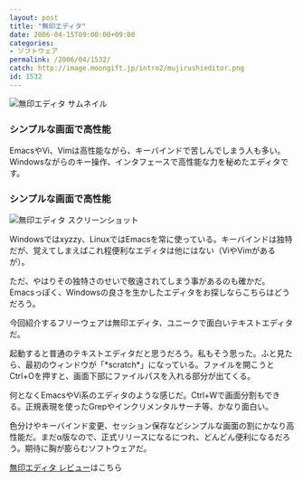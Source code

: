 ```yaml
---
layout: post
title: "無印エディタ"
date: 2006-04-15T09:00:00+09:00
categories:
- ソフトウェア
permalink: /2006/04/1532/
catch: http://image.moongift.jp/intro2/mujirushieditor.png
id: 1532
---
```

 ![無印エディタ サムネイル](http://image.moongift.jp/intro2/mujirushieditor.t.png "無印エディタ サムネイル")
  

### シンプルな画面で高性能
  
EmacsやVi、Vimは高性能ながら、キーバインドで苦しんでしまう人も多い。Windowsながらのキー操作、インタフェースで高性能な力を秘めたエディタです。  
<!--more-->  

### シンプルな画面で高性能
  

![無印エディタ スクリーンショット](http://image.moongift.jp/intro2/mujirushieditor.png "無印エディタ スクリーンショット")

  

Windowsではxyzzy、LinuxではEmacsを常に使っている。キーバインドは独特だが、覚えてしまえばこれ程便利なエディタは他にはない（ViやVimがあるが）。

  

ただ、やはりその独特さのせいで敬遠されてしまう事があるのも確かだ。Emacsっぽく、Windowsの良さを生かしたエディタをお探しならこちらはどうだろう。

  

今回紹介するフリーウェアは無印エディタ、ユニークで面白いテキストエディタだ。

  

起動すると普通のテキストエディタだと思うだろう。私もそう思った。ふと見たら、最初のウィンドウが「\*scratch\*」になっている。ファイルを開こうとCtrl+Oを押すと、画面下部にファイルパスを入れる部分が出てくる。

  

何となくEmacsやVi系のエディタのような感じだ。Ctrl+Wで画面分割もできる。正規表現を使ったGrepやインクリメンタルサーチ等、かなり面白い。

  

色分けやキーバインド変更、セッション保存などシンプルな画面の割にかなり高性能だ。まだα版なので、正式リリースになるにつれ、どんどん便利になるだろう。期待に胸が膨らむソフトウェアだ。

  

[無印エディタ レビュー](http://fw.moongift.jp/review/i-1533.html)はこちら

